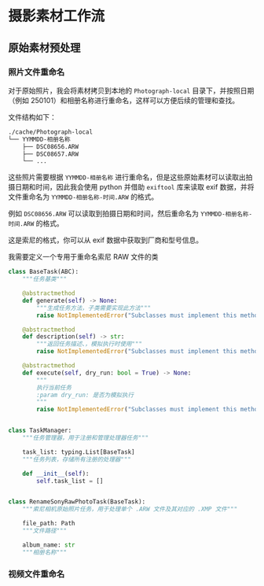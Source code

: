 # 摄影素材工作流

## 原始素材预处理

### 照片文件重命名

对于原始照片，我会将素材拷贝到本地的 `Photograph-local` 目录下，并按照日期（例如 250101）和相册名称进行重命名，这样可以方便后续的管理和查找。

文件结构如下：

```bash
./cache/Photograph-local
└── YYMMDD-相册名称
    ├── DSC08656.ARW
    ├── DSC08657.ARW
    └── ...
```

这些照片需要根据 `YYMMDD-相册名称` 进行重命名，但是这些原始素材可以读取出拍摄日期和时间，因此我会使用 python 并借助 `exiftool` 库来读取 exif 数据，并将文件重命名为 `YYMMDD-相册名称-时间.ARW` 的格式。

例如 `DSC08656.ARW` 可以读取到拍摄日期和时间，然后重命名为 `YYMMDD-相册名称-时间.ARW` 的格式。

这是索尼的格式，你可以从 exif 数据中获取到厂商和型号信息。

我需要定义一个专用于重命名索尼 RAW 文件的类

```python
class BaseTask(ABC):
    """任务基类"""

    @abstractmethod
    def generate(self) -> None:
        """生成任务方法，子类需要实现此方法"""
        raise NotImplementedError("Subclasses must implement this method")

    @abstractmethod
    def description(self) -> str:
        """返回任务描述、，模拟执行时使用"""
        raise NotImplementedError("Subclasses must implement this method")

    @abstractmethod
    def execute(self, dry_run: bool = True) -> None:
        """
        执行当前任务
        :param dry_run: 是否为模拟执行
        """
        raise NotImplementedError("Subclasses must implement this method")


class TaskManager:
    """任务管理器，用于注册和管理处理器任务"""

    task_list: typing.List[BaseTask]
    """任务列表，存储所有注册的处理器"""

    def __init__(self):
        self.task_list = []


class RenameSonyRawPhotoTask(BaseTask):
    """索尼相机原始照片任务，用于处理单个 .ARW 文件及其对应的 .XMP 文件"""

    file_path: Path
    """文件路径"""

    album_name: str
    """相册名称"""
```



### 视频文件重命名
